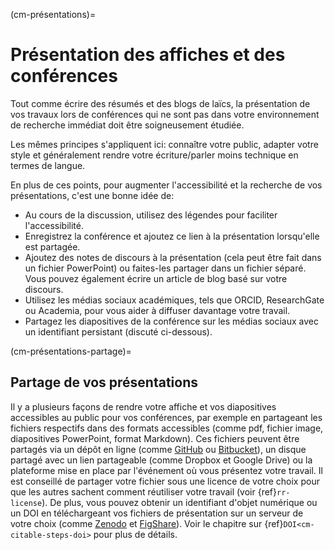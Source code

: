 (cm-présentations)=
# Présentation des affiches et des conférences

Tout comme écrire des résumés et des blogs de laïcs, la présentation de vos travaux lors de conférences qui ne sont pas dans votre environnement de recherche immédiat doit être soigneusement étudiée.

Les mêmes principes s'appliquent ici: connaître votre public, adapter votre style et généralement rendre votre écriture/parler moins technique en termes de langue.

En plus de ces points, pour augmenter l'accessibilité et la recherche de vos présentations, c'est une bonne idée de:
* Au cours de la discussion, utilisez des légendes pour faciliter l'accessibilité.
* Enregistrez la conférence et ajoutez ce lien à la présentation lorsqu'elle est partagée.
* Ajoutez des notes de discours à la présentation (cela peut être fait dans un fichier PowerPoint) ou faites-les partager dans un fichier séparé. Vous pouvez également écrire un article de blog basé sur votre discours.
* Utilisez les médias sociaux académiques, tels que ORCID, ResearchGate ou Academia, pour vous aider à diffuser davantage votre travail.
* Partagez les diapositives de la conférence sur les médias sociaux avec un identifiant persistant (discuté ci-dessous).

(cm-présentations-partage)=
## Partage de vos présentations

Il y a plusieurs façons de rendre votre affiche et vos diapositives accessibles au public pour vos conférences, par exemple en partageant les fichiers respectifs dans des formats accessibles (comme pdf, fichier image, diapositives PowerPoint, format Markdown). Ces fichiers peuvent être partagés via un dépôt en ligne (comme [GitHub](https://github.com/) ou [Bitbucket](https://bitbucket.org/)), un disque partagé avec un lien partageable (comme Dropbox et Google Drive) ou la plateforme mise en place par l'événement où vous présentez votre travail. Il est conseillé de partager votre fichier sous une licence de votre choix pour que les autres sachent comment réutiliser votre travail (voir {ref}`rr-license`). De plus, vous pouvez obtenir un identifiant d'objet numérique ou un DOI en téléchargeant vos fichiers de présentation sur un serveur de votre choix (comme [Zenodo](https://zenodo.org/) et [FigShare](https://figshare.com/)). Voir le chapitre sur {ref}`DOI<cm-citable-steps-doi>` pour plus de détails.
